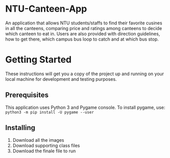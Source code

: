 # NTU-Canteen-App
An application that allows NTU students/staffs to find their favorite cusines in all the canteens, comparing price and ratings among canteens to decide which canteen to eat in. Users are also provided with direction guidelines, how to get there, which campus bus loop to catch and at which bus stop.   
# Getting Started
These instructions will get you a copy of the project up and running on your local machine for development and testing purposes.
## Prerequisites
This application uses Python 3 and Pygame console.
To install pygame, use: 
`python3 -m pip install -U pygame --user`
## Installing
1. Download all the images
2. Download supporting class files
3. Download the finale file to run
